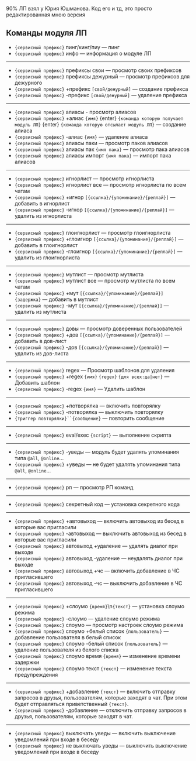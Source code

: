 90% ЛП взял у Юрия Юшманова. Код его и тд, это просто редактированная мною версия

## Команды модуля ЛП
- `{сервисный префикс}` пинг/кинг/пиу — пинг
- `{сервисный префикс}` инфо — информация о модуле ЛП
***
- `{сервисный префикс}` префиксы свои — просмотр своих префиксов
- `{сервисный префикс}` префиксы дежурный — просмотр префиксов для дежурного
- `{сервисный префикс}` +префикс `[свой/дежурный]` — создание префикса
- `{сервисный префикс}` -префикс `[свой/дежурный]` — удаление префикса
***
- `{сервисный префикс}` алиасы - просмотр алиасов
- `{сервисный префикс}` +алиас `{имя}` {enter} `{команда которую получает модуль ЛП}` {enter} `{команда которую отсылает модуль ЛП}`  — создание алиаса
- `{сервисный префикс}` -алиас `{имя}` — удаление алиаса
- `{сервисный префикс}` алиасы паки — просмотр паков алиасов
- `{сервисный префикс}` алиасы пак `{имя пака}` — просмотр пака алиасов
- `{сервисный префикс}` алиасы импорт `{имя пака}` — импорт пака алиасов
***
- `{сервисный префикс}` игнорлист — просмотр игнорлиста
- `{сервисный префикс}` игнорлист все — просмотр игнорлиста по всем чатам
- `{сервисный префикс}` +игнор `[{ссылка}/{упоминание}/{реплай}]` — добавить в игнорлист
- `{сервисный префикс}` -игнор `[{ссылка}/{упоминание}/{реплай}]` — удалить из игнорлиста
***
- `{сервисный префикс}` глоигнорлист — просмотр глоигнорлиста
- `{сервисный префикс}` +глоигнор `[{ссылка}/{упоминание}/{реплай}]` — добавить в глоигнорлист
- `{сервисный префикс}` -глоигнор `[{ссылка}/{упоминание}/{реплай}]` — удалить из глоигнорлиста
***
- `{сервисный префикс}` мутлист — просмотр мутлиста
- `{сервисный префикс}` мутлист все — просмотр мутлиста по всем чатам
- `{сервисный префикс}` +мут `[{ссылка}/{упоминание}/{реплай}]` `{задержка}` — добавить в мутлист
- `{сервисный префикс}` -мут `[{ссылка}/{упоминание}/{реплай}]` — удалить из мутлиста
***
- `{сервисный префикс}` довы — просмотр доверенных пользователей
- `{сервисный префикс}` +дов `[{ссылка}/{упоминание}/{реплай}]` — добавить в дов-лист
- `{сервисный префикс}` -дов `[{ссылка}/{упоминание}/{реплай}]` — удалить из дов-листа
***
- `{сервисный префикс}` regex — Просмотр шаблонов для удаления
- `{сервисный префикс}` +regex `{имя}` `{regex}` `{для всех:да|нет}` — Добавить шаблон
- `{сервисный префикс}` -regex `{имя}` — Удалить шаблон
***
- `{сервисный префикс}` +потворялка — включить повторялку
- `{сервисный префикс}` -потворялка — выключить повторялку
- `{триггер повторялки}``{сообщение}` — повторить сообщение
***
- `{сервисный префикс}` eval/exec `{script}` — выполнение скрипта
***
- `{сервисный префикс}` -уведы — модуль будет удалять упоминания типа `@all`, `@online`...
- `{сервисный префикс}` +уведы — не будет удалять упоминания типа `@all`, `@online`...
***
- `{сервисный префикс}` рп — просмотр РП команд
***
- `{сервисный префикс}` секретный код — установка секретного кода
***
- `{сервисный префикс}` +автовыход — включить автовыход из бесед в которые вас пригласили
- `{сервисный префикс}` -автовыход — выключить автовыход из бесед в которые вас пригласили
- `{сервисный префикс}` автовыход +удаление — удалять диалог при выходе
- `{сервисный префикс}` автовыход -удаление — неудалять диалог при выходе
- `{сервисный префикс}` автовыход +чс — включить добавление в ЧС пригласившего 
- `{сервисный префикс}` автовыход -чс — выключить добавление в ЧС пригласившего 
***
- `{сервисный префикс}` +слоумо `{время}`\n`{текст}` — установка слоумо режима
- `{сервисный префикс}` -слоумо — удаление слоумо режима
- `{сервисный префикс}` слоумо — просмотр настроек слоумо режима
- `{сервисный префикс}` слоумо +белый список `{пользователь}` — добавление пользователя в белый список
- `{сервисный префикс}` слоумо -белый список `{пользователь}` — удаление пользователя из белого списка
- `{сервисный префикс}` слоумо время `{время}` — изменение времени задержки
- `{сервисный префикс}` слоумо текст `{текст}` — изменение текста предупреждения
***
- `{сервисный префикс}` +добавление `{текст}` — включить отправку запросов в друзья, пользователям, которые заходят в чат. При этом будет отправляться приветственный `{текст}`.
- `{сервисный префикс}` -добавление — отключить отправку запросов в друзья, пользователям, которые заходят в чат.
***
- `{сервисный префикс}` выключать уведы — включить выключение уведомлений при входе в беседу 
- `{сервисный префикс}` не выключать уведы — выключить выключение уведомлений при входе в беседу 
